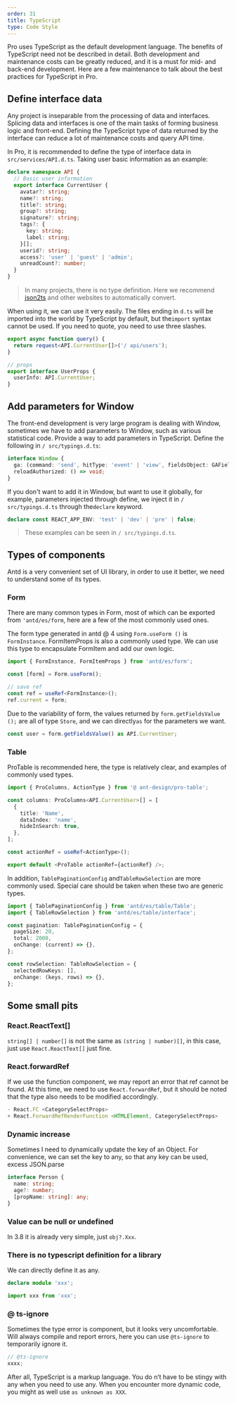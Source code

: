 ```yaml
---
order: 31
title: TypeScript
type: Code Style
---
```


Pro uses TypeScript as the default development language. The benefits of TypeScript need not be described in detail. Both development and maintenance costs can be greatly reduced, and it is a must for mid- and back-end development. Here are a few maintenance to talk about the best practices for TypeScript in Pro.

## Define interface data

Any project is inseparable from the processing of data and interfaces. Splicing data and interfaces is one of the main tasks of forming business logic and front-end. Defining the TypeScript type of data returned by the interface can reduce a lot of maintenance costs and query API time.

In Pro, it is recommended to define the type of interface data in `src/services/API.d.ts`. Taking user basic information as an example:

```typescript
declare namespace API {
  // Basic user information
  export interface CurrentUser {
    avatar?: string;
    name?: string;
    title?: string;
    group?: string;
    signature?: string;
    tags?: {
      key: string;
      label: string;
    }[];
    userid?: string;
    access?: 'user' | 'guest' | 'admin';
    unreadCount?: number;
  }
}
```

> In many projects, there is no type definition. Here we recommend [json2ts](http://json2ts.com/) and other websites to automatically convert.

When using it, we can use it very easily. The files ending in `d.ts` will be imported into the world by TypeScript by default, but the`import` syntax cannot be used. If you need to quote, you need to use three slashes.

```typescript
export async function query() {
  return request<API.CurrentUser[]>('/ api/users');
}

// props
export interface UserProps {
  userInfo: API.CurrentUser;
}
```

## Add parameters for Window

The front-end development is very large program is dealing with Window, sometimes we have to add parameters to Window, such as various statistical code. Provide a way to add parameters in TypeScript. Define the following in `/ src/typings.d.ts`:

```typescript
interface Window {
  ga: (command: 'send', hitType: 'event' | 'view', fieldsObject: GAFieldsObject | string) => void;
  reloadAuthorized: () => void;
}
```

If you don't want to add it in Window, but want to use it globally, for example, parameters injected through define, we inject it in `/ src/typings.d.ts` through the`declare` keyword.

```typescript
declare const REACT_APP_ENV: 'test' | 'dev' | 'pre' | false;
```

> These examples can be seen in `/ src/typings.d.ts`.

## Types of components

Antd is a very convenient set of UI library, in order to use it better, we need to understand some of its types.

### Form

There are many common types in Form, most of which can be exported from `'antd/es/form`, here are a few of the most commonly used ones.

The form type generated in antd @ 4 using `Form.useForm ()` is `FormInstance`. FormItemProps is also a commonly used type. We can use this type to encapsulate FormItem and add our own logic.

```typescript
import { FormInstance, FormItemProps } from 'antd/es/form';

const [form] = Form.useForm();

// save ref
const ref = useRef<FormInstance>();
ref.current = form;
```

Due to the variability of form, the values ​​returned by `form.getFieldsValue ();` are all of type `Store`, and we can directly`as` for the parameters we want.

```typescript
const user = form.getFieldsValue() as API.CurrentUser;
```

### Table

ProTable is recommended here, the type is relatively clear, and examples of commonly used types.

```typescript
import { ProColumns, ActionType } from '@ ant-design/pro-table';

const columns: ProColumns<API.CurrentUser>[] = [
  {
    title: 'Name',
    dataIndex: 'name',
    hideInSearch: true,
  },
];

const actionRef = useRef<ActionType>();

export default <ProTable actionRef={actionRef} />;
```

In addition, `TablePaginationConfig` and`TableRowSelection` are more commonly used. Special care should be taken when these two are generic types.

```typescript
import { TablePaginationConfig } from 'antd/es/table/Table';
import { TableRowSelection } from 'antd/es/table/interface';

const pagination: TablePaginationConfig = {
  pageSize: 20,
  total: 2000,
  onChange: (current) => {},
};

const rowSelection: TableRowSelection = {
  selectedRowKeys: [],
  onChange: (keys, rows) => {},
};
```

## Some small pits

### React.ReactText[]

`string[] | number[]` is not the same as `(string | number)[]`, in this case, just use `React.ReactText[]` just fine.

### React.forwardRef

If we use the function component, we may report an error that ref cannot be found. At this time, we need to use `React.forwardRef`, but it should be noted that the type also needs to be modified accordingly.

```typescript
- React.FC <CategorySelectProps>
+ React.ForwardRefRenderFunction <HTMLElement, CategorySelectProps>
```

### Dynamic increase

Sometimes I need to dynamically update the key of an Object. For convenience, we can set the key to any, so that any key can be used, excess JSON.parse

```typescript
interface Person {
  name: string;
  age?: number;
  [propName: string]: any;
}
```

### Value can be null or undefined

In 3.8 it is already very simple, just `obj?.Xxx`.

### There is no typescript definition for a library

We can directly define it as any.

```typescript
declare module 'xxx';

import xxx from 'xxx';
```

### @ ts-ignore

Sometimes the type error is component, but it looks very uncomfortable. Will always compile and report errors, here you can use `@ts-ignore` to temporarily ignore it.

```typescript
// @ts-ignore
xxxx;
```

After all, TypeScript is a markup language. You do n’t have to be stingy with any when you need to use any. When you encounter more dynamic code, you might as well use `as unknown as XXX`.
